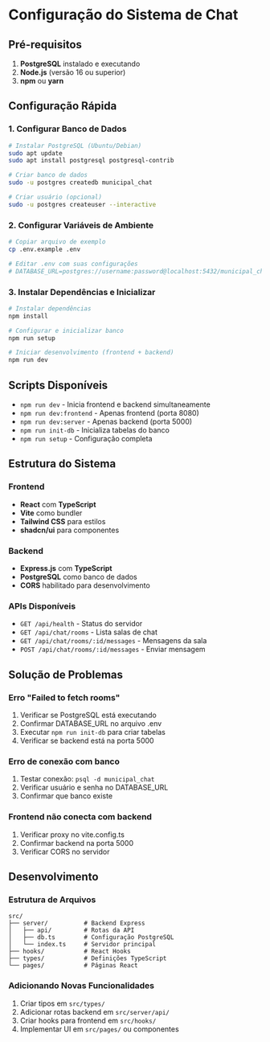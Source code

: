 
# Configuração do Sistema de Chat

## Pré-requisitos

1. **PostgreSQL** instalado e executando
2. **Node.js** (versão 16 ou superior)
3. **npm** ou **yarn**

## Configuração Rápida

### 1. Configurar Banco de Dados

```bash
# Instalar PostgreSQL (Ubuntu/Debian)
sudo apt update
sudo apt install postgresql postgresql-contrib

# Criar banco de dados
sudo -u postgres createdb municipal_chat

# Criar usuário (opcional)
sudo -u postgres createuser --interactive
```

### 2. Configurar Variáveis de Ambiente

```bash
# Copiar arquivo de exemplo
cp .env.example .env

# Editar .env com suas configurações
# DATABASE_URL=postgres://username:password@localhost:5432/municipal_chat
```

### 3. Instalar Dependências e Inicializar

```bash
# Instalar dependências
npm install

# Configurar e inicializar banco
npm run setup

# Iniciar desenvolvimento (frontend + backend)
npm run dev
```

## Scripts Disponíveis

- `npm run dev` - Inicia frontend e backend simultaneamente
- `npm run dev:frontend` - Apenas frontend (porta 8080)
- `npm run dev:server` - Apenas backend (porta 5000)
- `npm run init-db` - Inicializa tabelas do banco
- `npm run setup` - Configuração completa

## Estrutura do Sistema

### Frontend
- **React** com **TypeScript**
- **Vite** como bundler
- **Tailwind CSS** para estilos
- **shadcn/ui** para componentes

### Backend
- **Express.js** com **TypeScript**
- **PostgreSQL** como banco de dados
- **CORS** habilitado para desenvolvimento

### APIs Disponíveis
- `GET /api/health` - Status do servidor
- `GET /api/chat/rooms` - Lista salas de chat
- `GET /api/chat/rooms/:id/messages` - Mensagens da sala
- `POST /api/chat/rooms/:id/messages` - Enviar mensagem

## Solução de Problemas

### Erro "Failed to fetch rooms"
1. Verificar se PostgreSQL está executando
2. Confirmar DATABASE_URL no arquivo .env
3. Executar `npm run init-db` para criar tabelas
4. Verificar se backend está na porta 5000

### Erro de conexão com banco
1. Testar conexão: `psql -d municipal_chat`
2. Verificar usuário e senha no DATABASE_URL
3. Confirmar que banco existe

### Frontend não conecta com backend
1. Verificar proxy no vite.config.ts
2. Confirmar backend na porta 5000
3. Verificar CORS no servidor

## Desenvolvimento

### Estrutura de Arquivos
```
src/
├── server/          # Backend Express
│   ├── api/         # Rotas da API
│   ├── db.ts        # Configuração PostgreSQL
│   └── index.ts     # Servidor principal
├── hooks/           # React Hooks
├── types/           # Definições TypeScript
└── pages/           # Páginas React
```

### Adicionando Novas Funcionalidades
1. Criar tipos em `src/types/`
2. Adicionar rotas backend em `src/server/api/`
3. Criar hooks para frontend em `src/hooks/`
4. Implementar UI em `src/pages/` ou componentes
